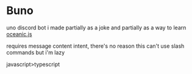 # Buno

uno discord bot i made partially as a joke and partially as a way to learn [oceanic.js](https://www.npmjs.com/package/oceanic.js)

requires message content intent, there's no reason this can't use slash commands but i'm lazy

javascript>typescript 
